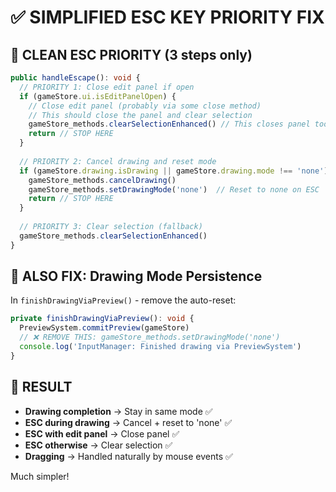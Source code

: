 # ✅ **SIMPLIFIED ESC KEY PRIORITY FIX**

## 🎯 **CLEAN ESC PRIORITY (3 steps only)**

```typescript
public handleEscape(): void {
  // PRIORITY 1: Close edit panel if open
  if (gameStore.ui.isEditPanelOpen) {
    // Close edit panel (probably via some close method)
    // This should close the panel and clear selection
    gameStore_methods.clearSelectionEnhanced() // This closes panel too
    return // STOP HERE
  }
  
  // PRIORITY 2: Cancel drawing and reset mode
  if (gameStore.drawing.isDrawing || gameStore.drawing.mode !== 'none') {
    gameStore_methods.cancelDrawing()
    gameStore_methods.setDrawingMode('none')  // Reset to none on ESC
    return // STOP HERE
  }
  
  // PRIORITY 3: Clear selection (fallback)
  gameStore_methods.clearSelectionEnhanced()
}
```

## 🔧 **ALSO FIX: Drawing Mode Persistence**

In `finishDrawingViaPreview()` - remove the auto-reset:
```typescript
private finishDrawingViaPreview(): void {
  PreviewSystem.commitPreview(gameStore)
  // ❌ REMOVE THIS: gameStore_methods.setDrawingMode('none')
  console.log('InputManager: Finished drawing via PreviewSystem')
}
```

## 🎯 **RESULT**

- **Drawing completion** → Stay in same mode ✅
- **ESC during drawing** → Cancel + reset to 'none' ✅
- **ESC with edit panel** → Close panel ✅
- **ESC otherwise** → Clear selection ✅
- **Dragging** → Handled naturally by mouse events ✅

Much simpler!